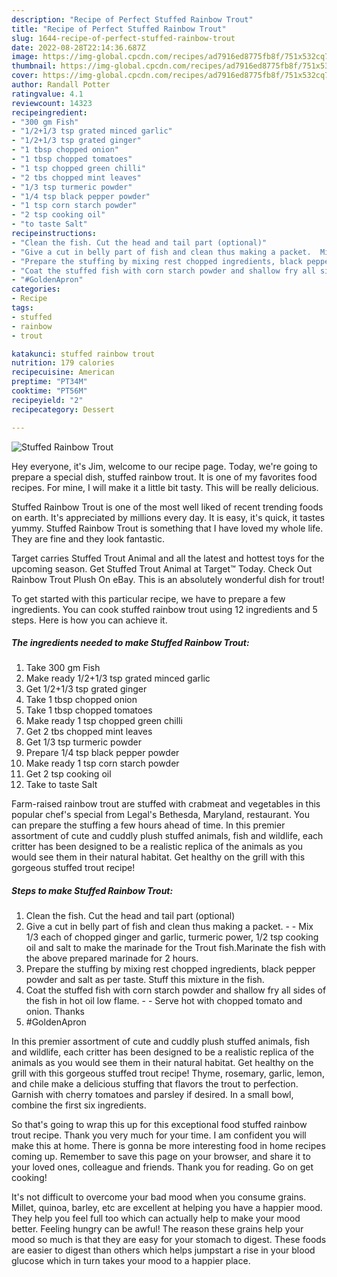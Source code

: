 ```yaml
---
description: "Recipe of Perfect Stuffed Rainbow Trout"
title: "Recipe of Perfect Stuffed Rainbow Trout"
slug: 1644-recipe-of-perfect-stuffed-rainbow-trout
date: 2022-08-28T22:14:36.687Z
image: https://img-global.cpcdn.com/recipes/ad7916ed8775fb8f/751x532cq70/stuffed-rainbow-trout-recipe-main-photo.jpg
thumbnail: https://img-global.cpcdn.com/recipes/ad7916ed8775fb8f/751x532cq70/stuffed-rainbow-trout-recipe-main-photo.jpg
cover: https://img-global.cpcdn.com/recipes/ad7916ed8775fb8f/751x532cq70/stuffed-rainbow-trout-recipe-main-photo.jpg
author: Randall Potter
ratingvalue: 4.1
reviewcount: 14323
recipeingredient:
- "300 gm Fish"
- "1/2+1/3 tsp grated minced garlic"
- "1/2+1/3 tsp grated ginger"
- "1 tbsp chopped onion"
- "1 tbsp chopped tomatoes"
- "1 tsp chopped green chilli"
- "2 tbs chopped mint leaves"
- "1/3 tsp turmeric powder"
- "1/4 tsp black pepper powder"
- "1 tsp corn starch powder"
- "2 tsp cooking oil"
- "to taste Salt"
recipeinstructions:
- "Clean the fish. Cut the head and tail part (optional)"
- "Give a cut in belly part of fish and clean thus making a packet.  Mix 1/3 each of chopped ginger and garlic, turmeric power, 1/2 tsp cooking oil and salt to make the marinade for the Trout fish.Marinate the fish with the above prepared marinade for 2 hours."
- "Prepare the stuffing by mixing rest chopped ingredients, black pepper powder and salt as per taste. Stuff this mixture in the fish."
- "Coat the stuffed fish with corn starch powder and shallow fry all sides of the fish in hot oil low flame.  Serve hot with chopped tomato and onion. Thanks"
- "#GoldenApron"
categories:
- Recipe
tags:
- stuffed
- rainbow
- trout

katakunci: stuffed rainbow trout 
nutrition: 179 calories
recipecuisine: American
preptime: "PT34M"
cooktime: "PT56M"
recipeyield: "2"
recipecategory: Dessert

---
```



![Stuffed Rainbow Trout](https://img-global.cpcdn.com/recipes/ad7916ed8775fb8f/751x532cq70/stuffed-rainbow-trout-recipe-main-photo.jpg)

Hey everyone, it's Jim, welcome to our recipe page. Today, we're going to prepare a special dish, stuffed rainbow trout. It is one of my favorites food recipes. For mine, I will make it a little bit tasty. This will be really delicious.

Stuffed Rainbow Trout is one of the most well liked of recent trending foods on earth. It's appreciated by millions every day. It is easy, it's quick, it tastes yummy. Stuffed Rainbow Trout is something that I have loved my whole life. They are fine and they look fantastic.

Target carries Stuffed Trout Animal and all the latest and hottest toys for the upcoming season. Get Stuffed Trout Animal at Target™ Today. Check Out Rainbow Trout Plush On eBay. This is an absolutely wonderful dish for trout!


To get started with this particular recipe, we have to prepare a few ingredients. You can cook stuffed rainbow trout using 12 ingredients and 5 steps. Here is how you can achieve it.

<!--inarticleads1-->

##### The ingredients needed to make Stuffed Rainbow Trout:

1. Take 300 gm Fish
1. Make ready 1/2+1/3 tsp grated minced garlic
1. Get 1/2+1/3 tsp grated ginger
1. Take 1 tbsp chopped onion
1. Take 1 tbsp chopped tomatoes
1. Make ready 1 tsp chopped green chilli
1. Get 2 tbs chopped mint leaves
1. Get 1/3 tsp turmeric powder
1. Prepare 1/4 tsp black pepper powder
1. Make ready 1 tsp corn starch powder
1. Get 2 tsp cooking oil
1. Take to taste Salt


Farm-raised rainbow trout are stuffed with crabmeat and vegetables in this popular chef&#39;s special from Legal&#39;s Bethesda, Maryland, restaurant. You can prepare the stuffing a few hours ahead of time. In this premier assortment of cute and cuddly plush stuffed animals, fish and wildlife, each critter has been designed to be a realistic replica of the animals as you would see them in their natural habitat. Get healthy on the grill with this gorgeous stuffed trout recipe! 

<!--inarticleads2-->

##### Steps to make Stuffed Rainbow Trout:

1. Clean the fish. Cut the head and tail part (optional)
1. Give a cut in belly part of fish and clean thus making a packet. -  - Mix 1/3 each of chopped ginger and garlic, turmeric power, 1/2 tsp cooking oil and salt to make the marinade for the Trout fish.Marinate the fish with the above prepared marinade for 2 hours.
1. Prepare the stuffing by mixing rest chopped ingredients, black pepper powder and salt as per taste. Stuff this mixture in the fish.
1. Coat the stuffed fish with corn starch powder and shallow fry all sides of the fish in hot oil low flame. -  - Serve hot with chopped tomato and onion. Thanks
1. #GoldenApron


In this premier assortment of cute and cuddly plush stuffed animals, fish and wildlife, each critter has been designed to be a realistic replica of the animals as you would see them in their natural habitat. Get healthy on the grill with this gorgeous stuffed trout recipe! Thyme, rosemary, garlic, lemon, and chile make a delicious stuffing that flavors the trout to perfection. Garnish with cherry tomatoes and parsley if desired. In a small bowl, combine the first six ingredients. 

So that's going to wrap this up for this exceptional food stuffed rainbow trout recipe. Thank you very much for your time. I am confident you will make this at home. There is gonna be more interesting food in home recipes coming up. Remember to save this page on your browser, and share it to your loved ones, colleague and friends. Thank you for reading. Go on get cooking!

It's not difficult to overcome your bad mood when you consume grains. Millet, quinoa, barley, etc are excellent at helping you have a happier mood. They help you feel full too which can actually help to make your mood better. Feeling hungry can be awful! The reason these grains help your mood so much is that they are easy for your stomach to digest. These foods are easier to digest than others which helps jumpstart a rise in your blood glucose which in turn takes your mood to a happier place.
